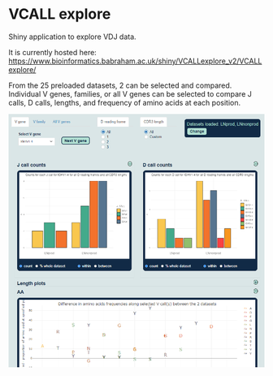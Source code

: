 # VCALL explore

Shiny application to explore VDJ data.  

It is currently hosted here: https://www.bioinformatics.babraham.ac.uk/shiny/VCALLexplore_v2/VCALLexplore/
   
From the 25 preloaded datasets, 2 can be selected and compared.   
Individual V genes, families, or all V genes can be selected to compare J calls, D calls, lengths, and frequency of amino acids at each position.

![app_screenshot](vcall_screenshot.PNG)
